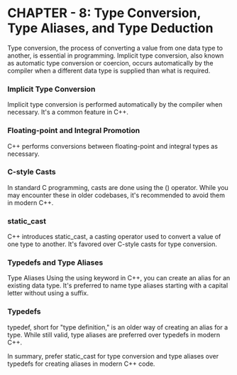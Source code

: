 # CHAPTER - 8: Type Conversion, Type Aliases, and Type Deduction

Type conversion, the process of converting a value from one data type to another, is essential in programming. Implicit type conversion, also known as automatic type conversion or coercion, occurs automatically by the compiler when a different data type is supplied than what is required.

### Implicit Type Conversion
Implicit type conversion is performed automatically by the compiler when necessary. It's a common feature in C++.

### Floating-point and Integral Promotion
C++ performs conversions between floating-point and integral types as necessary.

### C-style Casts
In standard C programming, casts are done using the () operator. While you may encounter these in older codebases, it's recommended to avoid them in modern C++.

### static_cast
C++ introduces static_cast, a casting operator used to convert a value of one type to another. It's favored over C-style casts for type conversion.

### Typedefs and Type Aliases
Type Aliases
Using the using keyword in C++, you can create an alias for an existing data type. It's preferred to name type aliases starting with a capital letter without using a suffix.

### Typedefs
typedef, short for "type definition," is an older way of creating an alias for a type. While still valid, type aliases are preferred over typedefs in modern C++.

In summary, prefer static_cast for type conversion and type aliases over typedefs for creating aliases in modern C++ code. 
